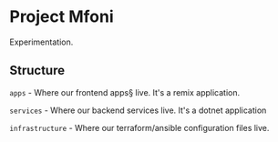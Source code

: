 # Project Mfoni

Experimentation.

## Structure
`apps` - Where our frontend apps§ live. It's a remix application.

`services` - Where our backend services live. It's a dotnet application

`infrastructure` - Where our terraform/ansible configuration files live.